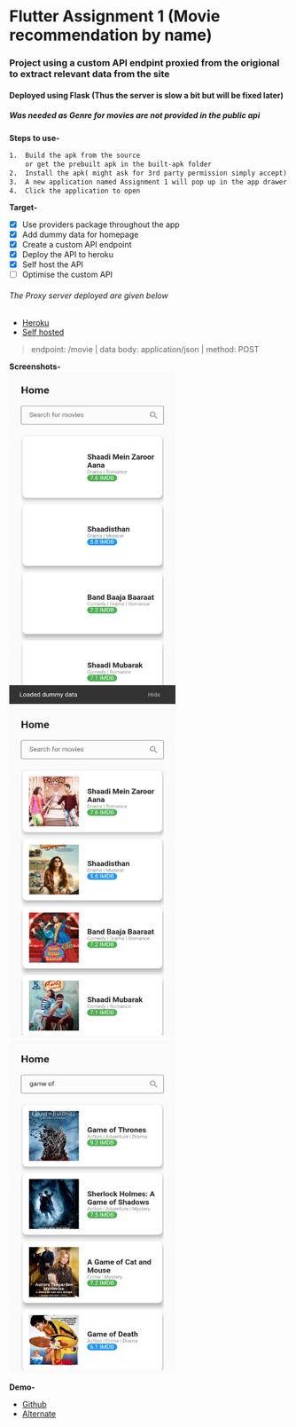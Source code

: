 # Flutter Assignment 1 (Movie recommendation by name)

### Project using a custom API endpint proxied from the origional to extract relevant data from the site
#### Deployed using Flask (Thus the server is slow a bit but will be fixed later)
##### Was needed as Genre for movies are not provided in the public api


**Steps to use-**
```
1.  Build the apk from the source
    or get the prebuilt apk in the built-apk folder
2.  Install the apk( might ask for 3rd party permission simply accept)
3.  A new application named Assignment 1 will pop up in the app drawer
4.  Click the application to open
```

**Target-**
- [x] Use providers package throughout the app
- [x] Add dummy data for homepage
- [x] Create a custom API endpoint
- [x] Deploy the API to heroku
- [x] Self host the API
- [ ] Optimise the custom API

###### The Proxy server deployed are given below
- <a href="https://proxyimdb.herokuapp.com/">Heroku</a>
- <a href="http://breezing.me:8000">Self hosted</a>
> endpoint:  /movie | 
> data body:  application/json | 
> method: POST

**Screenshots-**
<br />
<img src="https://raw.githubusercontent.com/harshraj21/Assignment1/main/screenshot1.png"
     alt="https://raw.githubusercontent.com/harshraj21/Assignment1/main/screenshot1.png" 
     width="300" 
     height="600"/>
<img src="https://raw.githubusercontent.com/harshraj21/Assignment1/main/screenshot2.png"
     alt="https://raw.githubusercontent.com/harshraj21/Assignment1/main/screenshot2.png" 
     width="300" 
     height="600"/>
<img src="https://raw.githubusercontent.com/harshraj21/Assignment1/main/screenshot3.png"
     alt="https://raw.githubusercontent.com/harshraj21/Assignment1/main/screenshot3.png" 
     width="300" 
     height="600"/>

**Demo-**
<br />
- <a href="https://raw.githubusercontent.com/harshraj21/Assignment1/main/screenrecord.mp4">Github</a>
- <a href="https://drive.google.com/file/d/1Us0Iwq6--pRQS9qg-bB0rPQAtTA82lGj/view?usp=sharing">Alternate</a>
